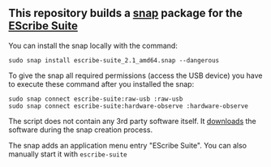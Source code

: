 ## This repository builds a [snap](https://snapcraft.io) package for the [EScribe Suite](https://www.evolvapor.com/escribe)
You can install the snap locally with the command:

    sudo snap install escribe-suite_2.1_amd64.snap --dangerous

To give the snap all required permissions (access the USB device) you have to execute these command after you installed the snap:

    sudo snap connect escribe-suite:raw-usb :raw-usb
    sudo snap connect escribe-suite:hardware-observe :hardware-observe

The script does not contain any 3rd party software itself. It [downloads](https://downloads.evolvapor.com/SetupEScribe2_SP57_INT.run) the software during the snap creation process.

The snap adds an application menu entry "EScribe Suite".
You can also manually start it with `escribe-suite`
